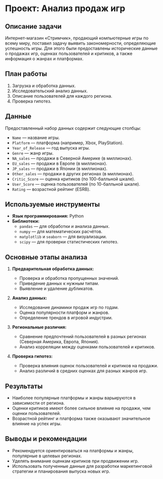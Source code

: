 # Проект: Анализ продаж игр

## Описание задачи
Интернет-магазин «Стримчик», продающий компьютерные игры по всему миру, поставил задачу выявить закономерности, определяющие успешность игры. Для этого были предоставлены исторические данные о продажах игр, оценках пользователей и критиков, а также информация о жанрах и платформах.

## План работы
1. Загрузка и обработка данных.
2. Исследовательский анализ данных.
3. Описание пользователей для каждого региона.
4. Проверка гипотез.

## Данные
Предоставленный набор данных содержит следующие столбцы:
- `Name` — название игры.
- `Platform` — платформа (например, Xbox, PlayStation).
- `Year_of_Release` — год выпуска игры.
- `Genre` — жанр игры.
- `NA_sales` — продажи в Северной Америке (в миллионах).
- `EU_sales` — продажи в Европе (в миллионах).
- `JP_sales` — продажи в Японии (в миллионах).
- `Other_sales` — продажи в других регионах (в миллионах).
- `Critic_Score` — оценка критиков (по 100-балльной шкале).
- `User_Score` — оценка пользователей (по 10-балльной шкале).
- `Rating` — возрастной рейтинг (ESRB).

## Используемые инструменты
- **Язык программирования:** Python
- **Библиотеки:**
  - `pandas` — для обработки и анализа данных.
  - `numpy` — для математических расчётов.
  - `matplotlib` и `seaborn` — для визуализации.
  - `scipy` — для проверки статистических гипотез.

## Основные этапы анализа
1. **Предварительная обработка данных:**
   - Проверка и обработка пропущенных значений.
   - Приведение данных к нужным типам.
   - Выявление и удаление дубликатов.

2. **Анализ данных:**
   - Исследование динамики продаж игр по годам.
   - Оценка популярности платформ и жанров.
   - Определение трендов в игровой индустрии.

3. **Региональные различия:**
   - Сравнение предпочтений пользователей в разных регионах (Северная Америка, Европа, Япония).
   - Анализ корреляции между оценками пользователей и критиков.

4. **Проверка гипотез:**
   - Проверка влияния оценок пользователей и критиков на продажи.
   - Анализ различий в средних оценках для разных жанров игр.

## Результаты
- Наиболее популярные платформы и жанры варьируются в зависимости от региона.
- Оценки критиков имеют более сильное влияние на продажи, чем оценки пользователей.
- Возрастной рейтинг и платформа также оказывают значительное влияние на успех игры.

## Выводы и рекомендации
- Рекомендуется ориентироваться на платформы и жанры, популярные в целевых регионах.
- Уделять внимание оценкам критиков при продвижении игр.
- Использовать полученные данные для разработки маркетинговой стратегии и планирования выпуска новых игр.


